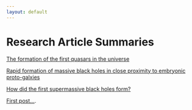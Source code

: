 ```yaml
---
layout: default
---
```


# Research Article Summaries  

[The formation of the first quasars in the universe](SmidtEtAl1)  
  
[Rapid formation of massive black holes in close proximity to embryonic proto-galxies](ReaganEtAl1)  
      
[How did the first supermassive black holes form?](SmithBrommLoeb1)  
    
[First post...](firstPost).  
    